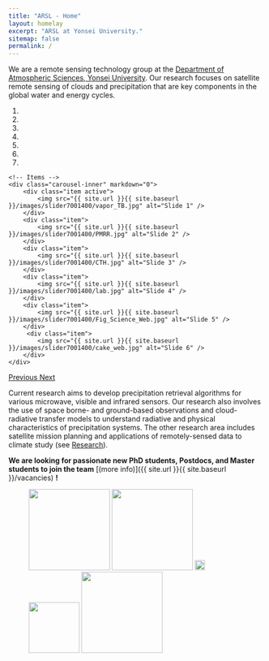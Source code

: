 ```yaml
---
title: "ARSL - Home"
layout: homelay
excerpt: "ARSL at Yonsei University."
sitemap: false
permalink: /
---
```


We are a remote sensing technology group at the [Department of Atmospheric Sciences, Yonsei University](https://atmos.yonsei.ac.kr/eng/). Our research focuses on satellite remote sensing of clouds and precipitation that are key components in the global water and energy cycles.


<div markdown="0" id="carousel" class="carousel slide" data-ride="carousel" data-interval="4000" data-pause="hover" >
    <!-- Menu -->
    <ol class="carousel-indicators">
        <li data-target="#carousel" data-slide-to="0" class="active"></li>
        <li data-target="#carousel" data-slide-to="1"></li>
        <li data-target="#carousel" data-slide-to="2"></li>
        <li data-target="#carousel" data-slide-to="3"></li>
        <li data-target="#carousel" data-slide-to="4"></li>
        <li data-target="#carousel" data-slide-to="5"></li>
        <li data-target="#carousel" data-slide-to="6"></li>
    </ol>

    <!-- Items -->
    <div class="carousel-inner" markdown="0">
        <div class="item active">
            <img src="{{ site.url }}{{ site.baseurl }}/images/slider7001400/vapor_TB.jpg" alt="Slide 1" />
        </div>
        <div class="item">
            <img src="{{ site.url }}{{ site.baseurl }}/images/slider7001400/PMRR.jpg" alt="Slide 2" />
        </div>
        <div class="item">
            <img src="{{ site.url }}{{ site.baseurl }}/images/slider7001400/CTH.jpg" alt="Slide 3" />
        </div>
        <div class="item">
            <img src="{{ site.url }}{{ site.baseurl }}/images/slider7001400/lab.jpg" alt="Slide 4" />
        </div>
        <div class="item">
            <img src="{{ site.url }}{{ site.baseurl }}/images/slider7001400/Fig_Science_Web.jpg" alt="Slide 5" />
        </div>       
         <div class="item">
            <img src="{{ site.url }}{{ site.baseurl }}/images/slider7001400/cake_web.jpg" alt="Slide 6" />
        </div>
    </div>
  <a class="left carousel-control" href="#carousel" role="button" data-slide="prev">
    <span class="glyphicon glyphicon-chevron-left" aria-hidden="true"></span>
    <span class="sr-only">Previous</span>
  </a>
  <a class="right carousel-control" href="#carousel" role="button" data-slide="next">
    <span class="glyphicon glyphicon-chevron-right" aria-hidden="true"></span>
    <span class="sr-only">Next</span>
  </a>
</div>




Current research aims to develop precipitation retrieval algorithms for various microwave, visible and infrared sensors. Our research also involves the use of space borne- and ground-based observations and cloud-radiative transfer models to understand radiative and physical characteristics of precipitation systems. The other research area includes satellite mission planning and applications of remotely-sensed data to climate study (see [Research](research)).

**We are  looking for passionate new PhD students, Postdocs, and Master students to join the team** [(more info)]({{ site.url }}{{ site.baseurl }}/vacancies) **!**


<figure class="fourth">
  <img src="{{ site.url }}{{ site.baseurl }}/images/logopic/Logo_white.jpg" style="width: 160px">
  <img src="{{ site.url }}{{ site.baseurl }}/images/logopic/Logo_Arsl.png" style="width: 160px">
  <img src="{{ site.url }}{{ site.baseurl }}/images/logopic/Logo_white.jpg" style="width: 20px">
  <img src="{{ site.url }}{{ site.baseurl }}/images/logopic/Logo_Yonsei.jpg" style="width: 100px">
  <img src="{{ site.url }}{{ site.baseurl }}/images/logopic/Logo_white.jpg" style="width: 160px">
</figure>
